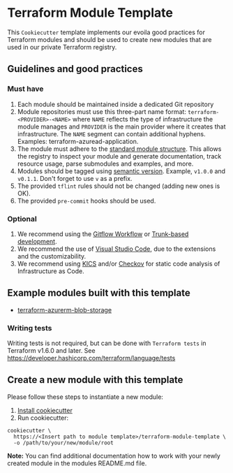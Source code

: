 # Terraform Module Template

This `Cookiecutter` template implements our evoila good practices
for Terraform modules and should be used to create new modules that are used in our private Terraform registry.

## Guidelines and good practices

### Must have

1. Each module should be maintained inside a dedicated Git repository
1. Module repositories must use this three-part name format:
   `terraform-<PROVIDER>-<NAME>` where `NAME` reflects the type of infrastructure
   the module manages and `PROVIDER` is the main provider where it creates that
   infrastructure. The `NAME` segment can contain additional hyphens.
   Examples: terraform-azuread-application.
1. The module must adhere to the [standard module structure](https://www.terraform.io/language/modules/develop/structure).
   This allows the registry to inspect your module and generate documentation, track resource usage, parse submodules and examples, and more.
1. Modules should be tagged using [semantic version](http://semver.org/). Example, `v1.0.0` and `v0.1.1`. Don't forget to use `v` as a prefix.
1. The provided `tflint` rules should not be changed (adding new ones is OK).
1. The provided `pre-commit` hooks should be used.

### Optional

1. We recommend using the [Gitflow Workflow](https://www.atlassian.com/git/tutorials/comparing-workflows/gitflow-workflow) or [Trunk-based development](https://www.atlassian.com/continuous-delivery/continuous-integration/trunk-based-development).
2. We recommend the use of [Visual Studio Code](https://code.visualstudio.com), due to the extensions and the customizability.
3. We recommend using [KICS](https://kics.io/index.html) and/or [Checkov](https://www.checkov.io) for static code analysis of Infrastructure as Code.

## Example modules built with this template

- [terraform-azurerm-blob-storage](https://dev.azure.com/jfriderici/terraform-template/_git/terraform-azurerm-blob-storage)

### Writing tests

Writing tests is not required, but can be done with `Terraform tests` in Terraform v1.6.0 and later.
See https://developer.hashicorp.com/terraform/language/tests

## Create a new module with this template

Please follow these steps to instantiate a new module:

1. [Install cookiecutter](https://cookiecutter.readthedocs.io/en/stable/installation.html)
2. Run cookiecutter:

```shell
cookiecutter \
  https://<Insert path to module template>/terraform-module-template \
  -o /path/to/your/new/module/root
```

**Note:** You can find additional documentation how to work with your newly created
module in the modules README.md file.
